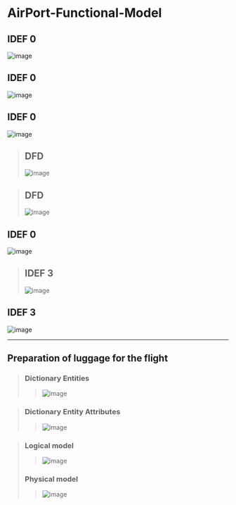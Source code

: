 # AirPort-Functional-Model

## IDEF 0
![image](https://user-images.githubusercontent.com/80168982/166938877-2b372be9-d33c-49e0-ba26-65bd60805b19.png)

## IDEF 0
![image](https://user-images.githubusercontent.com/80168982/166939112-94b5a9ff-6c78-43dd-94cb-23557a9adfff.png)

## IDEF 0
![image](https://user-images.githubusercontent.com/80168982/167289483-12866be5-288a-4657-839d-1ca5e79ad6de.png)

>## DFD
>![image](https://user-images.githubusercontent.com/80168982/167289317-26c93cf1-4c0e-44bb-ad95-48d65a1f706b.png)

>## DFD
>![image](https://user-images.githubusercontent.com/80168982/167287616-3972dc7e-f9ce-4c57-ab8c-4d7c5b98e590.png)

## IDEF 0
![image](https://user-images.githubusercontent.com/80168982/167290426-cd30bf10-f015-4207-84a1-f01d79301e12.png)

>## IDEF 3
>![image](https://user-images.githubusercontent.com/80168982/168009016-2fdeb999-dcd1-490b-b1d5-6a1acb8dc46c.png)

## IDEF 3
![image](https://user-images.githubusercontent.com/80168982/168738666-2c495dd5-0cd9-4f59-90ee-d59bc58afe5e.png)

---
## Preparation of luggage for the flight
>### Dictionary Entities
>>![image](https://user-images.githubusercontent.com/80168982/169301683-48735240-c6e3-40db-9cb3-32971cc03ae3.png)

>### Dictionary Entity Attributes
>>![image](https://user-images.githubusercontent.com/80168982/169301885-e0cfcaa7-d2e0-4c10-a589-d65c4bfeb7fa.png)

>### Logical model
>>![image](https://user-images.githubusercontent.com/80168982/168752312-a221df82-0237-462a-a05f-fe52239edf8f.png)
>### Physical model
>>![image](https://user-images.githubusercontent.com/80168982/169301313-0047fcc0-cafe-46d7-aa6a-b4586ed53a48.png)
